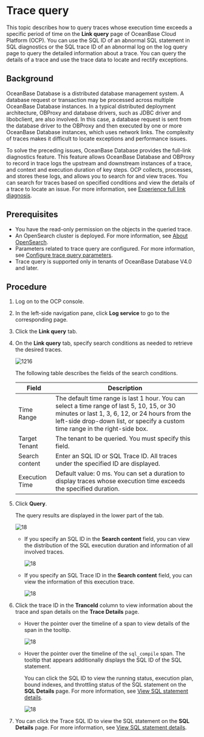 # Trace query

This topic describes how to query traces whose execution time exceeds a specific period of time on the **Link query** page of OceanBase Cloud Platform (OCP). You can use the SQL ID of an abnormal SQL statement in SQL diagnostics or the SQL trace ID of an abnormal log on the log query page to query the detailed information about a trace. You can query the details of a trace and use the trace data to locate and rectify exceptions.

## Background

OceanBase Database is a distributed database management system. A database request or transaction may be processed across multiple OceanBase Database instances. In a typical distributed deployment architecture, OBProxy and database drivers, such as JDBC driver and libobclient, are also involved. In this case, a database request is sent from the database driver to the OBProxy and then executed by one or more OceanBase Database instances, which uses network links. The complexity of traces makes it difficult to locate exceptions and performance issues.

To solve the preceding issues, OceanBase Database provides the full-link diagnostics feature. This feature allows OceanBase Database and OBProxy to record in trace logs the upstream and downstream instances of a trace, and context and execution duration of key steps. OCP collects, processes, and stores these logs, and allows you to search for and view traces. You can search for traces based on specified conditions and view the details of a trace to locate an issue. For more information, see [Experience full link diagnosis](https://www.oceanbase.com/docs/enterprise-oceanbase-database-cn-10000000000881098).

## Prerequisites

* You have the read-only permission on the objects in the queried trace.
* An OpenSearch cluster is deployed. For more information, see [About OpenSearch](../1300.log-service/500.opensearch-docker.md).
* Parameters related to trace query are configured. For more information, see [Configure trace query parameters](../1300.log-service/300.configuration-trace-paremeters.md).
* Trace query is supported only in tenants of OceanBase Database V4.0 and later.

## Procedure

1. Log on to the OCP console.
2. In the left-side navigation pane, click **Log service** to go to the corresponding page.
3. Click the **Link query** tab.
4. On the **Link query** tab, specify search conditions as needed to retrieve the desired traces.

   ![1216](https://obbusiness-private.oss-cn-shanghai.aliyuncs.com/doc/img/ocp/%E6%9F%A5%E8%AF%A2%E6%9D%A1%E4%BB%B6.png)

   The following table describes the fields of the search conditions.

   | Field | Description |
   |-------|-------|
   | Time Range | The default time range is last 1 hour.  You can select a time range of last 5, 10, 15, or 30 minutes or last 1, 3, 6, 12, or 24 hours from the left-side drop-down list, or specify a custom time range in the right-side box.  |
   | Target Tenant | The tenant to be queried. You must specify this field.  |
   | Search content | Enter an SQL ID or SQL Trace ID. All traces under the specified ID are displayed.  |
   | Execution Time | Default value: 0 ms. You can set a duration to display traces whose execution time exceeds the specified duration.  |

5. Click **Query**.

   The query results are displayed in the lower part of the tab.

   ![18](https://obbusiness-private.oss-cn-shanghai.aliyuncs.com/doc/img/ocp/%E9%93%BE%E8%B7%AF%E6%9F%A5%E8%AF%A21.png)

   * If you specify an SQL ID in the **Search content** field, you can view the distribution of the SQL execution duration and information of all involved traces.

      ![18](https://obbusiness-private.oss-cn-shanghai.aliyuncs.com/doc/img/ocp/sqlid.png)

   * If you specify an SQL Trace ID in the **Search content** field, you can view the information of this execution trace.

      ![18](https://obbusiness-private.oss-cn-shanghai.aliyuncs.com/doc/img/ocp/traceid.png)

6. Click the trace ID in the **TranceId** column to view information about the trace and span details on the **Trace Details** page.

   * Hover the pointer over the timeline of a span to view details of the span in the tooltip.

      ![18](https://obbusiness-private.oss-cn-shanghai.aliyuncs.com/doc/img/ocp/%E9%93%BE%E8%B7%AF%E6%9F%A5%E8%AF%A22.png)

   * Hover the pointer over the timeline of the `sql_compile` span. The tooltip that appears additionally displays the SQL ID of the SQL statement.

      You can click the SQL ID to view the running status, execution plan, bound indexes, and throttling status of the SQL statement on the **SQL Details** page. For more information, see [View SQL statement details](../1000.diagnosis-and-tuning-fuctions/100.manage-sql-diagnosis/1000.view-sql-details.md).

      ![18](https://obbusiness-private.oss-cn-shanghai.aliyuncs.com/doc/img/ocp/%E9%93%BE%E8%B7%AF%E6%9F%A5%E8%AF%A23.png)

7. You can click the Trace SQL ID to view the SQL statement on the **SQL Details** page. For more information, see [View SQL statement details](../1000.diagnosis-and-tuning-fuctions/100.manage-sql-diagnosis/1000.view-sql-details.md).

